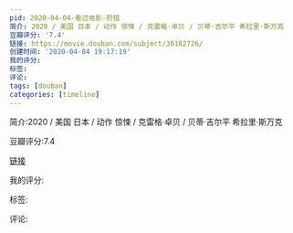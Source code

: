 ```yaml
---
pid: 2020-04-04-看过电影-狩猎
简介: 2020 / 美国 日本 / 动作 惊悚 / 克雷格·卓贝 / 贝蒂·吉尔平 希拉里·斯万克
豆瓣评分: '7.4'
链接: https://movie.douban.com/subject/30182726/
创建时间: '2020-04-04 19:17:19'
我的评分:
标签:
评论:
tags: [douban]
categories: [timeline]
---
```

简介:2020 / 美国 日本 / 动作 惊悚 / 克雷格·卓贝 / 贝蒂·吉尔平 希拉里·斯万克

豆瓣评分:7.4

[链接](https://movie.douban.com/subject/30182726/)

我的评分:

标签:

评论:

